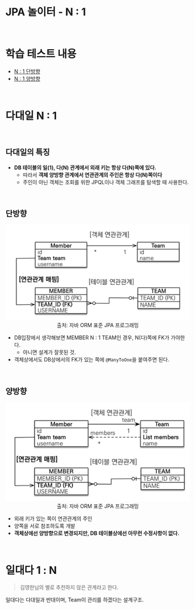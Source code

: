 # JPA 놀이터 - N : 1

<br>

# 학습 테스트 내용
- [N : 1 단방향](./src/test/java/com/binghe/one_way/OneWayTest.java)
- [N : 1 양방향](./src/test/java/com/binghe/two_way/TwoWayTest.java)

<br>

# 다대일 N : 1

<br>

## 다대일의 특징
* **DB 테이블의 일(1), 다(N) 관계에서 외래 키는 항상 다(N)쪽에 있다.**
  * 따라서 **객체 양방향 관계에서 연관관계의 주인은 항상 다(N)쪽이다**
  * 주인이 아닌 객체는 조회를 위한 JPQL이나 객체 그래프를 탐색할 때 사용한다.


<br>

## 단방향

<p align="center"><img src="./image/N_vs_1.png"><br>출처: 자바 ORM 표준 JPA 프로그래밍</p>

* DB입장에서 생각해보면 MEMBER N : 1 TEAM인 경우, N(다)쪽에 FK가 가야한다.
    * 아니면 설계가 잘못된 것.
* 객체상에서도 DB상에서의 FK가 있는 쪽에 `@ManyToOne`을 붙여주면 된다.

<br>

## 양방향

<p align="center"><img src="./image/N_vs_1_bothway.png"><br>출처: 자바 ORM 표준 JPA 프로그래밍</p>

* 외래 키가 있는 쪽이 연관관계의 주인
* 양쪽을 서로 참조하도록 개발
* **객체상에선 양방향으로 변경되지만, DB 테이블상에선 아무런 수정사항이 없다.**

<br>

# 일대다 1 : N
> 김영한님의 별로 추천하지 않은 관계라고 한다.

일대다는 다대일과 반대이며, Team이 관리를 하겠다는 설계구조.
